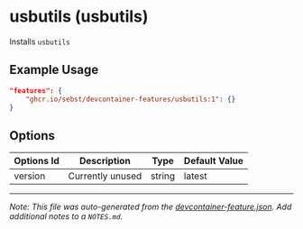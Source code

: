 
# usbutils (usbutils)

Installs `usbutils`

## Example Usage

```json
"features": {
    "ghcr.io/sebst/devcontainer-features/usbutils:1": {}
}
```

## Options

| Options Id | Description | Type | Default Value |
|-----|-----|-----|-----|
| version | Currently unused | string | latest |



---

_Note: This file was auto-generated from the [devcontainer-feature.json](https://github.com/sebst/devcontainer-features/blob/main/src/usbutils/devcontainer-feature.json).  Add additional notes to a `NOTES.md`._
